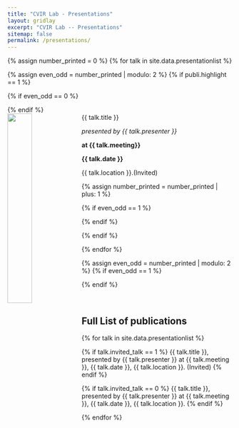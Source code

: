 ```yaml
---
title: "CVIR Lab - Presentations"
layout: gridlay
excerpt: "CVIR Lab -- Presentations"
sitemap: false
permalink: /presentations/
---
```


{% assign number_printed = 0 %}
{% for talk in site.data.presentationlist %}

{% assign even_odd = number_printed | modulo: 2 %}
{% if publi.highlight == 1 %}


{% if even_odd == 0 %}
<div class="row">
{% endif %}


<div class="col-sm-6 clearfix">
 <div class="well">
  <pubtit>{{ talk.title }}</pubtit>
  <img src="{{ site.url }}{{ site.baseurl }}/images/prepic/{{ talk.image }}" class="img-responsive" width="33%" style="float: left" />
  <p><em>presented by {{ talk.presenter }}</em></p>
  <p><strong>at {{ talk.meeting}}</strong></p>
  <p class="text-danger"><strong> {{ talk.date }}</strong></p>
  <p> {{ talk.location }}.(Invited) </p>
 </div>
</div>

{% assign number_printed = number_printed | plus: 1 %}

{% if even_odd == 1 %}
</div>
{% endif %}

{% endif %}

{% endfor %}

{% assign even_odd = number_printed | modulo: 2 %}
{% if even_odd == 1 %}
</div>
{% endif %}

<p> &nbsp; </p>

## Full List of publications

{% for talk in site.data.presentationlist %}

{% if talk.invited_talk == 1 %} 
    {{ talk.title }}, presented by {{ talk.presenter }} at {{ talk.meeting }}, {{ talk.date }}, {{ talk.location }}. (Invited) 
{% endif %}

{% if talk.invited_talk == 0 %}
    {{ talk.title }}, presented by {{ talk.presenter }} at {{ talk.meeting }}, {{ talk.date }}, {{ talk.location }}. 
{% endif %}

{% endfor %}